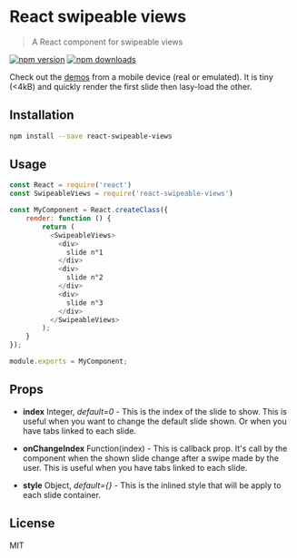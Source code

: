 # React swipeable views

> A React component for swipeable views

[![npm version](https://img.shields.io/npm/v/react-swipeable-views.svg?style=flat-square)](https://www.npmjs.com/package/react-swipeable-views)
[![npm downloads](https://img.shields.io/npm/dm/react-swipeable-views.svg?style=flat-square)](https://www.npmjs.com/package/react-swipeable-views)

Check out the [demos](http://oliviertassinari.github.io/react-swipeable-views/) from a mobile device (real or emulated).
It is tiny (<4kB) and quickly render the first slide then lasy-load the other.

## Installation

```sh
npm install --save react-swipeable-views
```

## Usage

```js
const React = require('react')
const SwipeableViews = require('react-swipeable-views')

const MyComponent = React.createClass({
    render: function () {
        return (
          <SwipeableViews>
            <div>
              slide n°1
            </div>
            <div>
              slide n°2
            </div>
            <div>
              slide n°3
            </div>
          </SwipeableViews>
        );
    }
});

module.exports = MyComponent;
```

## Props

- **index** Integer, *default=0* - This is the index of the slide to show.
This is useful when you want to change the default slide shown.
Or when you have tabs linked to each slide.

- **onChangeIndex** Function(index) - This is callback prop. It's call by the
component when the shown slide change after a swipe made by the user.
This is useful when you have tabs linked to each slide.

- **style** Object, *default={}* - This is the inlined style that will be apply
to each slide container.

## License

MIT
